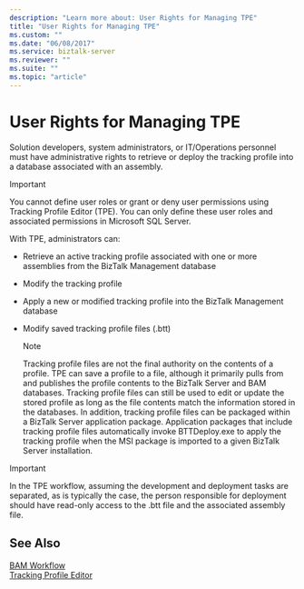 ```yaml
---
description: "Learn more about: User Rights for Managing TPE"
title: "User Rights for Managing TPE"
ms.custom: ""
ms.date: "06/08/2017"
ms.service: biztalk-server
ms.reviewer: ""
ms.suite: ""
ms.topic: "article"
---
```

# User Rights for Managing TPE
Solution developers, system administrators, or IT/Operations personnel must have administrative rights to retrieve or deploy the tracking profile into a database associated with an assembly.  
  
> [!IMPORTANT]
>  You cannot define user roles or grant or deny user permissions using Tracking Profile Editor (TPE). You can only define these user roles and associated permissions in Microsoft SQL Server.  
  
 With TPE, administrators can:  
  
-   Retrieve an active tracking profile associated with one or more assemblies from the BizTalk Management database  
  
-   Modify the tracking profile  
  
-   Apply a new or modified tracking profile into the BizTalk Management database  
  
-   Modify saved tracking profile files (.btt)  
  
    > [!NOTE]
    >  Tracking profile files are not the final authority on the contents of a profile. TPE can save a profile to a file, although it primarily pulls from and publishes the profile contents to the BizTalk Server and BAM databases. Tracking profile files can still be used to edit or update the stored profile as long as the file contents match the information stored in the databases. In addition, tracking profile files can be packaged within a BizTalk Server application package. Application packages that include tracking profile files automatically invoke BTTDeploy.exe to apply the tracking profile when the MSI package is imported to a given BizTalk Server installation.  
  
> [!IMPORTANT]
>  In the TPE workflow, assuming the development and deployment tasks are separated, as is typically the case, the person responsible for deployment should have read-only access to the .btt file and the associated assembly file.  
  
## See Also  
 [BAM Workflow](../core/bam-workflow.md)   
 [Tracking Profile Editor](../core/tracking-profile-editor.md)
